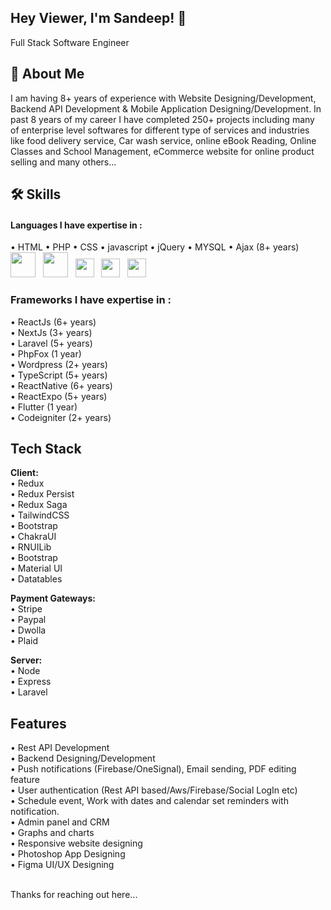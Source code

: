 ## Hey Viewer, I'm Sandeep! 👋
Full Stack Software Engineer

## 🚀 About Me
I am having 8+ years of experience with Website Designing/Development, Backend API Development & Mobile Application Designing/Development. In past 8 years of my career I have completed 250+ projects including many of enterprise level softwares for different type of services and industries like food delivery service, Car wash service, online eBook Reading, Online Classes and School Management, eCommerce website for online product selling and many others...


## 🛠 Skills

#### Languages I have expertise in : 
&bull; HTML &bull; PHP &bull; CSS &bull; javascript &bull; jQuery &bull; MYSQL &bull; Ajax (8+ years)<br>
<img src="https://cdn-icons-png.flaticon.com/512/5968/5968267.png" width="40"> &nbsp; <img src="https://cdn-icons-png.flaticon.com/512/5968/5968242.png" width="40"> &nbsp; <img src="https://cdn-icons-png.flaticon.com/512/5968/5968672.png" width="30"> &nbsp; <img src="https://cdn-icons-png.flaticon.com/512/4726/4726005.png" width="30"> &nbsp; <img src="https://cdn-icons-png.flaticon.com/512/919/919830.png" width="30">

### Frameworks I have expertise in : 
&bull; ReactJs (6+ years)<br>
&bull; NextJs  (3+ years)<br>
&bull; Laravel (5+ years)<br>
&bull; PhpFox (1 year)<br>
&bull; Wordpress (2+ years)<br>
&bull; TypeScript (5+ years)<br>
&bull; ReactNative (6+ years)<br>
&bull; ReactExpo  (5+ years)<br>
&bull; Flutter (1 year)<br>
&bull; Codeigniter (2+ years)

## Tech Stack
**Client:** 
<br>&bull; Redux 
<br>&bull; Redux Persist 
<br>&bull; Redux Saga 
<br>&bull; TailwindCSS 
<br>&bull; Bootstrap 
<br>&bull; ChakraUI 
<br>&bull; RNUILib 
<br>&bull; Bootstrap 
<br>&bull; Material UI 
<br>&bull; Datatables<br>

**Payment Gateways:** 
<br>&bull; Stripe
<br>&bull; Paypal
<br>&bull; Dwolla
<br>&bull; Plaid<br>

**Server:** 
<br>&bull; Node 
<br>&bull; Express 
<br>&bull; Laravel


## Features
&bull; Rest API Development<br>
&bull; Backend Designing/Development<br>
&bull; Push notifications (Firebase/OneSignal), Email sending, PDF editing feature<br>
&bull; User authentication (Rest API based/Aws/Firebase/Social LogIn etc)<br>
&bull; Schedule event, Work with dates and calendar set reminders with notification.<br>
&bull; Admin panel and CRM<br>
&bull; Graphs and charts <br>
&bull; Responsive website designing<br>
&bull; Photoshop App Designing<br>
&bull; Figma UI/UX Designing<br>

<br>Thanks for reaching out here...
